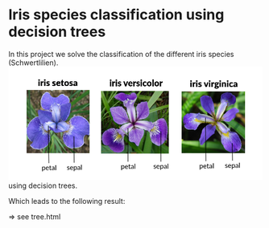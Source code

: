 # Iris species classification using decision trees

In this project we solve the classification of the different iris species (Schwertlilien).
![iris-dataset/png](attachment/iris-dataset.png) using decision trees.

Which leads to the following result:

=> see tree.html
